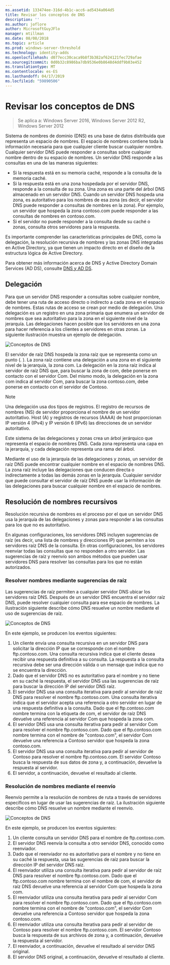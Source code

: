 ```yaml
---
ms.assetid: 133474ee-316d-4b1c-acc6-ad5434a064d5
title: Revisar los conceptos de DNS
description: ''
ms.author: joflore
author: MicrosoftGuyJFlo
manager: mtillman
ms.date: 08/08/2018
ms.topic: article
ms.prod: windows-server-threshold
ms.technology: identity-adds
ms.openlocfilehash: d077ecc30caca9b8f3b382af624121fec729afae
ms.sourcegitcommit: 0d0b32c8986ba7db9536e0b8648d4ddf9b03e452
ms.translationtype: MT
ms.contentlocale: es-ES
ms.lasthandoff: 04/17/2019
ms.locfileid: "59890506"
---
```

# <a name="reviewing-dns-concepts"></a>Revisar los conceptos de DNS

>Se aplica a: Windows Server 2016, Windows Server 2012 R2, Windows Server 2012

Sistema de nombres de dominio (DNS) es una base de datos distribuida que representa un espacio de nombres. El espacio de nombres contiene toda la información necesaria para que cualquier cliente buscar cualquier nombre. Cualquier servidor DNS puede responder a consultas sobre cualquier nombre dentro de su espacio de nombres. Un servidor DNS responde a las consultas en una de las maneras siguientes:  
  
- Si la respuesta está en su memoria caché, responde a la consulta de la memoria caché.  
- Si la respuesta está en una zona hospedada por el servidor DNS, responde a la consulta de su zona. Una zona es una parte del árbol DNS almacenado en un servidor DNS. Cuando un servidor DNS hospeda una zona, es autoritativo para los nombres de esa zona (es decir, el servidor DNS puede responder a consultas de nombres en la zona). Por ejemplo, un servidor que hospeda la zona contoso.com puede responder a las consultas de nombres en contoso.com.  
- Si el servidor no puede responder a la consulta desde su caché o zonas, consulta otros servidores para la respuesta.  

Es importante comprender las características principales de DNS, como la delegación, la resolución recursiva de nombres y las zonas DNS integradas en Active Directory, ya que tienen un impacto directo en el diseño de la estructura lógica de Active Directory.  
  
Para obtener más información acerca de DNS y Active Directory Domain Services (AD DS), consulte [DNS y AD DS](../../ad-ds/plan/DNS-and-AD-DS.md).  
  
## <a name="delegation"></a>Delegación

Para que un servidor DNS responder a consultas sobre cualquier nombre, debe tener una ruta de acceso directo o indirecto a cada zona en el espacio de nombres. Estas rutas de acceso se crean por medio de delegación. Una delegación es un registro en una zona primaria que enumera un servidor de nombres que sea autoritativo para la zona en el siguiente nivel de la jerarquía. Las delegaciones hacen posible que los servidores en una zona para hacer referencia a los clientes a servidores en otras zonas. La siguiente ilustración muestra un ejemplo de delegación.  
  
![Conceptos de DNS](../../media/Reviewing-DNS-Concepts/0c24b576-d41a-4e5d-ad3d-6be81e095835.gif)  
  
El servidor de raíz DNS hospeda la zona raíz que se representa como un punto (. ). La zona raíz contiene una delegación a una zona en el siguiente nivel de la jerarquía, la zona com. La delegación en la zona raíz indica al servidor de raíz DNS que, para buscar la zona de com, debe ponerse en contacto con el servidor Com. Del mismo modo, la delegación en la zona com indica al servidor Com, para buscar la zona contoso.com, debe ponerse en contacto con el servidor de Contoso.  
  
> [!NOTE]  
> Una delegación usa dos tipos de registros. El registro de recursos de nombres (NS) de servidor proporciona el nombre de un servidor autoritativo. Host (A) y registros de recursos (AAAA) de host proporcionan IP versión 4 (IPv4) y IP versión 6 (IPv6) las direcciones de un servidor autoritativo.  
  
Este sistema de las delegaciones y zonas crea un árbol jerárquico que representa el espacio de nombres DNS. Cada zona representa una capa en la jerarquía, y cada delegación representa una rama del árbol.  
  
Mediante el uso de la jerarquía de las delegaciones y zonas, un servidor de raíz DNS puede encontrar cualquier nombre en el espacio de nombres DNS. La zona raíz incluye las delegaciones que conducen directa o indirectamente a todas las demás zonas en la jerarquía. Cualquier servidor que puede consultar el servidor de raíz DNS puede usar la información de las delegaciones para buscar cualquier nombre en el espacio de nombres.  
  
## <a name="recursive-name-resolution"></a>Resolución de nombres recursivos

Resolución recursiva de nombres es el proceso por el que un servidor DNS usa la jerarquía de las delegaciones y zonas para responder a las consultas para los que no es autoritativo.  
  
En algunas configuraciones, los servidores DNS incluyen sugerencias de raíz (es decir, una lista de nombres y direcciones IP) que permiten a los servidores raíz DNS de la consulta. En otras configuraciones, los servidores reenviar todas las consultas que no responden a otro servidor. Las sugerencias de raíz y reenvío son ambos métodos que pueden usar servidores DNS para resolver las consultas para los que no están autorizados.  
  
### <a name="resolving-names-by-using-root-hints"></a>Resolver nombres mediante sugerencias de raíz

Las sugerencias de raíz permiten a cualquier servidor DNS ubicar los servidores raíz DNS. Después de un servidor DNS encuentra el servidor raíz DNS, puede resolver cualquier consulta para ese espacio de nombres. La ilustración siguiente describe cómo DNS resuelve un nombre mediante el uso de sugerencias de raíz.  
  
![Conceptos de DNS](../../media/Reviewing-DNS-Concepts/1c044845-b104-4262-a7af-474ba3558a85.gif)  
  
En este ejemplo, se producen los eventos siguientes:  
  
1. Un cliente envía una consulta recursiva en un servidor DNS para solicitar la dirección IP que se corresponde con el nombre ftp.contoso.com. Una consulta recursiva indica que el cliente desea recibir una respuesta definitiva a su consulta. La respuesta a la consulta recursiva debe ser una dirección válida o un mensaje que indica que no se encuentra la dirección.  
2. Dado que el servidor DNS no es autoritativo para el nombre y no tiene en su caché la respuesta, el servidor DNS usa las sugerencias de raíz para buscar la dirección IP del servidor DNS raíz.  
3. El servidor DNS usa una consulta iterativa para pedir al servidor de raíz DNS para resolver el nombre ftp.contoso.com. Una consulta iterativa indica que el servidor acepta una referencia a otro servidor en lugar de una respuesta definitiva a la consulta. Dado que el ftp.contoso.com nombre termina con la etiqueta de com, el servidor de raíz DNS devuelve una referencia al servidor Com que hospeda la zona com.  
4. El servidor DNS usa una consulta iterativa para pedir al servidor Com para resolver el nombre ftp.contoso.com. Dado que el ftp.contoso.com nombre termina con el nombre de "contoso.com", el servidor Com devuelve una referencia a Contoso servidor que hospeda la zona contoso.com.  
5. El servidor DNS usa una consulta iterativa para pedir al servidor de Contoso para resolver el nombre ftp.contoso.com. El servidor Contoso busca la respuesta de sus datos de zona y, a continuación, devuelve la respuesta al servidor.  
6. El servidor, a continuación, devuelve el resultado al cliente.  
  
### <a name="resolving-names-by-using-forwarding"></a>Resolución de nombres mediante el reenvío

Reenvío permite a la resolución de nombres de ruta a través de servidores específicos en lugar de usar las sugerencias de raíz. La ilustración siguiente describe cómo DNS resuelve un nombre mediante el reenvío.  
  
![Conceptos de DNS](../../media/Reviewing-DNS-Concepts/05bc2eb0-1033-4e53-ae30-244fa247d000.gif)  
  
En este ejemplo, se producen los eventos siguientes:  
  
1. Un cliente consulta un servidor DNS para el nombre de ftp.contoso.com.  
2. El servidor DNS reenvía la consulta a otro servidor DNS, conocido como reenviador.  
3. Dado que el reenviador no es autoritativo para el nombre y no tiene en su caché la respuesta, usa las sugerencias de raíz para buscar la dirección IP del servidor DNS raíz.  
4. El reenviador utiliza una consulta iterativa para pedir al servidor de raíz DNS para resolver el nombre ftp.contoso.com. Dado que el ftp.contoso.com nombre termina con el nombre de com, el servidor de raíz DNS devuelve una referencia al servidor Com que hospeda la zona com.  
5. El reenviador utiliza una consulta iterativa para pedir al servidor Com para resolver el nombre ftp.contoso.com. Dado que el ftp.contoso.com nombre termina con el nombre de "contoso.com", el servidor Com devuelve una referencia a Contoso servidor que hospeda la zona contoso.com.  
6. El reenviador utiliza una consulta iterativa para pedir al servidor de Contoso para resolver el nombre ftp.contoso.com. El servidor Contoso busca la respuesta de sus archivos de zona y, a continuación, devuelve la respuesta al servidor.  
7. El reenviador, a continuación, devuelve el resultado al servidor DNS original.  
8. El servidor DNS original, a continuación, devuelve el resultado al cliente.  
